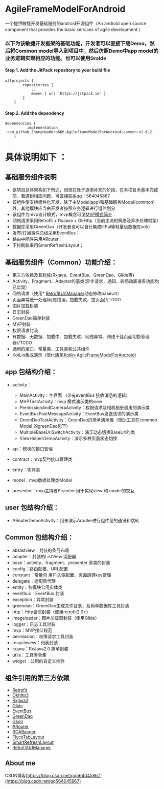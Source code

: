 # AgileFrameModelForAndroid
一个提供敏捷开发基础服务的android开源组件（An android open source component that provides the basic services of agile development.）
### 以下为该敏捷开发框架的基础功能，开发者可以直接下载Demo，然后将Common model导入到项目中，然后仿照Demo中app model的业务逻辑实现相应的功能。也可以使用Gralde
#### Step 1. Add the JitPack repository to your build file
```	
allprojects {
		repositories {
			...
			maven { url 'https://jitpack.io' }
		}
	}
   ```
   #### Step 2. Add the dependency
```		
dependencies {
	      implementation 'com.github.ZhongHaoHero666.AgileFrameModelForAndroid:common:v1.0.2'
	}
   ```
   
# 具体说明如下 ：
## 基础服务组件说明 ##
* 该项目总体架构如下所述，但现在处于逐渐补充的阶段，在本项目未基本完成前，若遇到相应问题，可直接联系qq：564045867
* 该组件使支持组件化开发，除了主Model(app)和基础服务Model(common)外，其他模块应当由开发者按照业务逻辑进行组件划分
* 该组件为mvp设计模式，mvp概念可见[MVP模式简介](https://baike.baidu.com/item/MVP%E6%A8%A1%E5%BC%8F/10961746?fr=aladdin)
* 网络请求采用Retrofit + RxJava + OkHttp（当前主流的网络及异步处理框架）
* 数据库采用GreenDao（开发者也可以自行集成litPal等轻量级数据库sdk）
* 发布/订阅事件总线采用EventBus；
* 路由中间件采用ARouter；
* 下拉刷新采用SmartRefreshLayout；

## 基础服务组件（Common）功能介绍： ##
* 第三方依赖及其封装(Rxjava、EventBus、GreenDao、Glide等)
* Activity、Fragment、Adapter的基类(异步请求，通知，转场动画诸多功能均已实现)
* 网络请求（使用* [RetrofitUrlManager](https://github.com/JessYanCoding/RetrofitUrlManager)动态修改baseUrl）
* 页面异常统一处理(网络错误，加载失败，空页面)//TODO
* 图片加载封装
* 日志封装
* GreenDao简单封装
* MVP封装
* 权限请求封装
* 有数据、无数据、加载中、加载失败、网络异常、网络不佳页面切换管理器//TODO
* 通用的接口、常量类、工具类和公共组件
* KotLin集成演示（简化版见[Kotlin-AgileFrameModelForAndroid](https://github.com/ZhongHaoHero666/Kotlin-AgileFrameModelForAndroid)）

## app 包结构介绍： ##
*   activity：
    *   MainActivity：主界面 （带有eventBus 接收消息的逻辑）
    *   MVPTestActivity：mvp 模式演示类的view
    *   PermissionAndCameraActivity：权限请求及相机相册调用的演示类
    *   EventBusPostMessageActivity：EventBus发送请求的演示类
    *   GreenDaoTestActivity：GreenDao的简单演示类（辅助工具在common Model 的greenDao包下）
    *   MultipleBaseUrlSwitchActivity：演示动态切换BaseUrl的类
    *   ViewHelperDemoActivity：演示多种页面状态切换
    
*   api：模块的接口管理
*   contract：mvp契约接口管理类
*   entry：实体类
*   model：mvp数据处理类Model
*   presenter：mvp主持者Prsenter 用于实现view 和 model的交互
## user 包结构介绍： ##
*   ARouterDemoActivity：用来演示Arouter进行组件见的通讯和跳转

## Common 包结构介绍： ##
*   abslistview：封装的条目布局
*   adapter：封装的ListView 适配器
*   base：activity、fragment、presenter 基类的封装
*   config：路由配置、URL配置
*   constant：常量包 用户头像配置、页面跳转key管理
*   delegate：适配器代理
*   entity：各模块公用实体类
*   eventbus：EventBus 封装
*   exception：异常封装
*   greendao：GreenDao生成文件目录，及简单数据库工具封装
*   http：Http请求封装（使用retrofit2.0+）
*   imageloader：图片加载器封装（使用Glide）
*   logger：日志工具封装
*   mvp：MVP接口规范
*   permission：权限请求工具封装
*   recycleview：列表封装
*   rxjava：RxJava2.0 简单封装
*   utils：工具类合集
*   widget：公用的自定义控件


## 组件引用的第三方依赖 ##
* [Retrofit](https://github.com/square/retrofit)
* [Okhttp3](https://github.com/square/okhttp)
* [Rxjava2](https://github.com/ReactiveX/RxJava)
* [Glide](https://github.com/bumptech/glide)
* [EventBus](https://github.com/greenrobot/EventBus)
* [GreenDao](https://github.com/greenrobot/greenDAO)
* [Gson](https://github.com/google/gson)
* [ARouter](https://github.com/alibaba/arouter)
* [BGABanner](https://github.com/bingoogolapple/BGABanner-Android)
* [FlycoTabLayout](https://github.com/H07000223/FlycoTabLayout)
* [SmartRefreshLayout](https://github.com/scwang90/SmartRefreshLayout)
* [RetrofitUrlManager](https://github.com/JessYanCoding/RetrofitUrlManager)


## About me 
 CSDN博客[https://blog.csdn.net/qq564045867](https://blog.csdn.net/qq564045867)
